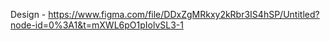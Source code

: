Design - https://www.figma.com/file/DDxZgMRkxy2kRbr3IS4hSP/Untitled?node-id=0%3A1&t=mXWL6pO1pIolvSL3-1
